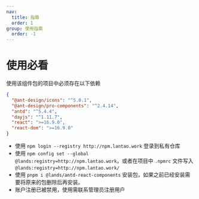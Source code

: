 ```yaml
---
nav:
  title: 指南
  order: 1
group: 使用指南
  order: -1
---
```


# 使用必看

使用该组件包的项目中必须存在以下依赖

```json
{
  "@ant-design/icons": "^5.0.1",
  "@ant-design/pro-components": "^2.4.14",
  "antd": "^5.4.4",
  "dayjs": "^1.11.7",
  "react": ">=16.9.0",
  "react-dom": ">=16.9.0"
}
```

- 使用 `npm login --registry http://npm.lantao.work` 登录到私有仓库
- 使用 `npm config set --global @lands:registry=http://npm.lantao.work`，或者在项目中 `.npmrc` 文件写入 `@lands:registry=http://npm.lantao.work/`
- 使用 `pnpm i @lands/antd-react-components` 安装包，如果之前已经安装需要将原来的包删除后再安装。
- 账户注册已被禁用，使用需联系管理员注册用户
